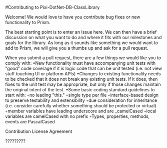 #Contributing to Pixi-DotNet-DB-ClassLibrary

Welcome! We would love to have you contribute bug fixes or new functionality to Prism. 

The best starting point is to enter an Issue here. We can then have a brief discussion on what you want to do and where it fits with our milestones and goals for the library. As long as it sounds like something we would want to add to Prism, we will give you a thumbs up and ask for a pull request.

When you submit a pull request, there are a few things we would like you to comply with:
•New functionality must have accompanying unit tests with "good" code coverage if it is logic code that can be unit tested (i.e. not view stuff touching UI or platform APIs)
•Changes to existing functionality needs to be checked that it does not break any existing unit tests. If it does, then fixes to the unit test may be appropriate, but only if those changes maintain the original intent of the test.
•Some basic coding standard guidelines to start with: ◦no leading "this."
◦single type per file
◦interface-based design to preserve testability and extensibility
◦due consideration for inheritance (i.e. consider carefully whether something should be protected or virtual)
◦member variables have leading underscore and are _camelCased
◦local variables are camelCased with no prefix
◦Types, properties, methods, events are PascalCased


Contribution License Agreement

?????????
